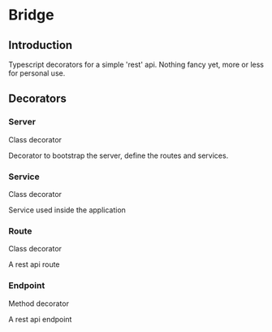 # Bridge

## Introduction
Typescript decorators for a simple 'rest' api.
Nothing fancy yet, more or less for personal use.

## Decorators

### Server
Class decorator

Decorator to bootstrap the server, define the routes and services.

### Service
Class decorator

Service used inside the application

### Route
Class decorator

A rest api route

### Endpoint
Method decorator

A rest api endpoint
